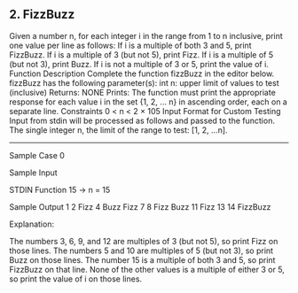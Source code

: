 ## 2. FizzBuzz 

Given a number n, for each integer i in the range from 1 to n inclusive, print one value per line as follows: 
If i is a multiple of both 3 and 5, print FizzBuzz. 
If i is a multiple of 3 (but not 5), print Fizz. 
If i is a multiple of 5 (but not 3), print Buzz. 
If i is not a multiple of 3 or 5, print the value of i. 
Function Description Complete the function fizzBuzz in the editor below. 
fizzBuzz has the following parameter(s): int n: upper limit of values to test (inclusive) Returns: NONE Prints: The function must print the appropriate response for each value i in the set {1, 2, ... n} in ascending order, each on a separate line. 
Constraints 0 < n < 2 × 105 Input Format for Custom Testing Input from stdin will be processed as follows and passed to the function. 
The single integer n, the limit of the range to test: [1, 2, ...n]. 

-----
Sample Case 0 

Sample Input 

STDIN   Function
15    →  n = 15 

Sample Output 
1
2
Fizz
4
Buzz
Fizz
7
8 
Fizz
Buzz
11 
Fizz 
13 
14 
FizzBuzz 

Explanation:

The numbers 3, 6, 9, and 12 are multiples of 3 (but not 5), so print Fizz on those lines. 
The numbers 5 and 10 are multiples of 5 (but not 3), so print Buzz on those lines. 
The number 15 is a multiple of both 3 and 5, so print FizzBuzz on that line. 
None of the other values is a multiple of either 3 or 5, so print the value of i on those lines.
